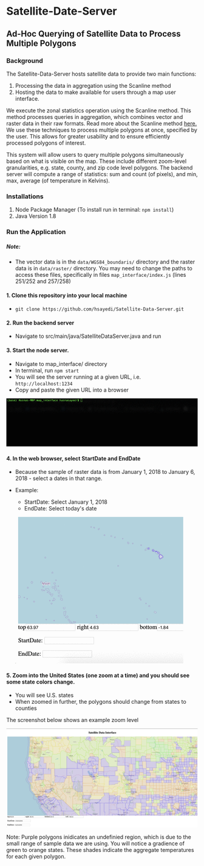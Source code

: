 # Satellite-Date-Server 
## Ad-Hoc Querying of Satellite Data to Process Multiple Polygons


### Background 

The Satellite-Data-Server hosts satellite data to provide two main functions: 
1. Processing the data in aggregation using the Scanline method 
2. Hosting the data to make available for users through a map user interface. 

We execute the zonal statistics operation using the Scanline method. This method processes queries in aggregation, which 
combines vector and raster data in their raw formats. Read more about the Scanline method [here.](https://www.cs.ucr.edu/~eldawy/publications/19_VLDB_Raptor_Demo.pdf) 
We use these techniques to process multiple polygons at once, specified by the user. This allows for greater usability and 
to ensure efficiently processed polygons of interest. 

This system will allow users to query multiple polygons simultaneously based on what is visible on the map. 
These include different zoom-level granularities, e.g. state, county, and zip code level polygons. The backend server 
will compute a range of statistics: sum and count (of pixels), and min, max, average (of temperature in Kelvins). 

### Installations

1. Node Package Manager (To install run in terminal: ```npm install```)
2. Java Version 1.8

### Run the Application

##### Note: 
  * The vector data is in the ```data/WGS84_boundaris/``` directory and the raster data is in ```data/raster/``` directory. You may
  need to change the paths to access these files, specifically in files ```map_interface/index.js``` (lines 251/252 and 257/258)

#### 1. Clone this repository into your local machine 

 * ```git clone https://github.com/hsayedi/Satellite-Data-Server.git```

#### 2. Run the backend server

  * Navigate to src/main/java/SatelliteDataServer.java and run
  
#### 3. Start the node server. 

  * Navigate to map_interface/ directory
  * In terminal, run ```npm start``` 
  * You will see the server running at a given URL, i.e. ```http://localhost:1234```
  * Copy and paste the given URL into a browser
  
  ![alt_text](npm_start.gif)
  
#### 4. In the web browser, select StartDate and EndDate

  * Because the sample of raster data is from January 1, 2018 to January 6, 2018 - select a dates in that range. 
  * Example:
      * StartDate: Select January 1, 2018
      * EndDate: Select today's date
      
      ![alt text](select_dates.gif)
      
  

#### 5. Zoom into the United States (one zoom at a time) and you should see some state colors change. 

  * You will see U.S. states 
  * When zoomed in further, the polygons should change from states to counties

The screenshot below shows an example zoom level 

![U.S. Counties](counties_zoom.png)

Note: Purple polygons inidicates an undefinied region, which is due to the small range of sample data we are using. You will 
notice a gradience of green to orange states. These shades indicate the aggregate temperatures for each given polygon. 



